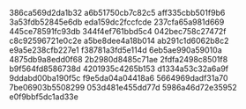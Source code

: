 386ca569d2da1b32
a6b51750cb7c82c5
aff335cbb501f9b6
3a53fdb52845e6db
eda159dc2fccfcde
237cfa65a981d669
445ce78591fc93db
344f4ef761bbd5c4
042bec758c27472f
c8c92596721e0c2e
a5be8dee4a18b014
ab291c1d6062b8c2
e9a5e238cfb227e1
f38781a3fd5e114d
6eb5ae990a59010a
4875db9a8edd0f68
2b2980d8485c71ae
2fdfa2498c8501f8
b9f564fd8586738d
4201935c4265b153
d1334a53c32a6a9f
9ddabd00ba190f5c
f9e5da04a04418a6
5664969dadf31a70
7be06903b5508299
053d481e455dd77d
5986a46d72e35952
e0f9bbf5dc1ad33e
